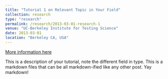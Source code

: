 ```yaml
---
title: "Tutorial 1 on Relevant Topic in Your Field"
collection: research
type: "research"
permalink: /research/2013-03-01-research-1
venue: "UC-Berkeley Institute for Testing Science"
date: 2013-03-01
location: "Berkeley CA, USA"
---
```


[More information here](http://exampleurl.com)

This is a description of your tutorial, note the different field in type. This is a markdown files that can be all markdown-ified like any other post. Yay markdown!
